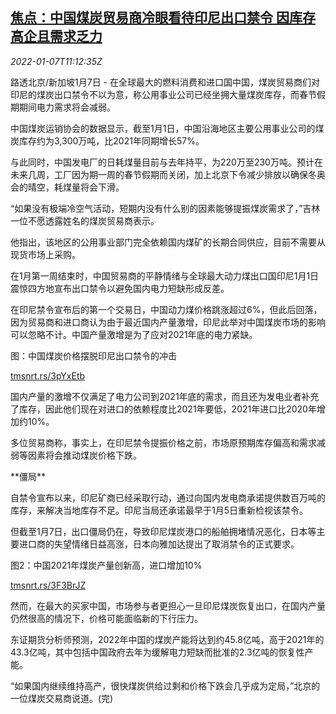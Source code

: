 <!--1641555062000-->
[焦点：中国煤炭贸易商冷眼看待印尼出口禁令 因库存高企且需求乏力](https://cn.reuters.com/article/china-coal-trader-indonesia-export-0107-idCNKBS2JH0OI)
------

<div><i>2022-01-07T11:12:35Z</i></div><p>路透北京/新加坡1月7日 - 在全球最大的燃料消费和进口国中国，煤炭贸易商们对印尼的煤炭出口禁令不以为意，称公用事业公司已经坐拥大量煤炭库存，而春节假期期间电力需求将会减弱。</p><p>中国煤炭运销协会的数据显示，截至1月1日，中国沿海地区主要公用事业公司的煤炭库存约为3,300万吨，比2021年同期增长57%。</p><p>与此同时，中国发电厂的日耗煤量目前与去年持平，为220万至230万吨。预计在未来几周，工厂因为期一周的春节假期而关闭，加上北京下令减少排放以确保冬奥会的晴空，耗煤量将会下滑。</p><p>“如果没有极端冷空气活动，短期内没有什么别的因素能够提振煤炭需求了，”吉林一位不愿透露姓名的煤炭贸易商表示。</p><p>他指出，该地区的公用事业部门完全依赖国内煤矿的长期合同供应，目前不需要从现货市场上采购。</p><p>在1月第一周结束时，中国贸易商的平静情绪与全球最大动力煤出口国印尼1月1日震惊四方地宣布出口禁令以避免国内电力短缺形成反差。</p><p>在印尼禁令宣布后的第一个交易日，中国动力煤价格跳涨超过6%，但此后回落，因为贸易商和进口商认为由于最近国内产量激增，印尼此举对中国煤炭市场的影响可以忽略不计。中国产量激增是为了应对2021年底的电力紧缺。</p><p>图：中国煤炭价格摆脱印尼出口禁令的冲击</p><p><a href="https://tmsnrt.rs/3pYxEtb">tmsnrt.rs/3pYxEtb</a></p><p>国内产量的激增不仅满足了电力公司到2021年底的需求，而且还为发电业者补充了库存，因此他们现在对进口的依赖程度比2021年要低，2021年进口比2020年增加约10%。</p><p>多位贸易商称，事实上，在印尼禁令提振价格之前，市场原预期库存偏高和需求减弱等因素将会推动煤炭价格下跌。</p><p>**僵局**</p><p>自禁令宣布以来，印尼矿商已经采取行动，通过向国内发电商承诺提供数百万吨的库存，来解决当地库存不足。印尼当局还承诺最早于1月5日重新检视该禁令。</p><p>但截至1月7日，出口僵局仍在，导致印尼煤炭港口的船舶拥堵情况恶化，日本等主要进口商的失望情绪日益高涨，日本向雅加达提出了取消禁令的正式要求。</p><p>图2：中国2021年煤炭产量创新高，进口增加10%</p><p><a href="https://tmsnrt.rs/3F3BrJZ">tmsnrt.rs/3F3BrJZ</a></p><p>然而，在最大的买家中国，市场参与者更担心一旦印尼煤炭恢复出口，在国内产量仍然很高的情况下，价格可能面临新的下行压力。</p><p>东证期货分析师预测，2022年中国的煤炭产能将达到约45.8亿吨，高于2021年的43.3亿吨，其中包括中国政府去年为缓解电力短缺而批准的2.3亿吨的恢复性产能。</p><p>“如果国内继续维持高产，很快煤炭供给过剩和价格下跌会几乎成为定局，”北京的一位煤炭交易商说道。(完)</p>
